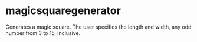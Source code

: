 # magicsquaregenerator

Generates a magic square. The user specifies the length and width, any odd number from 3 to 15, inclusive. 
